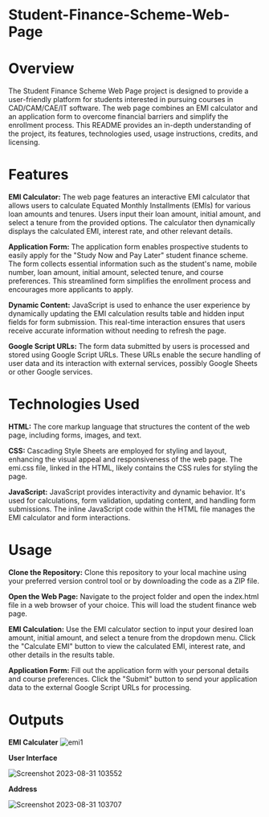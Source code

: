 # Student-Finance-Scheme-Web-Page
# Overview
The Student Finance Scheme Web Page project is designed to provide a user-friendly platform for students interested in pursuing courses in CAD/CAM/CAE/IT software. The web page combines an EMI calculator and an application form to overcome financial barriers and simplify the enrollment process. This README provides an in-depth understanding of the project, its features, technologies used, usage instructions, credits, and licensing.

# Features
**EMI Calculator:** The web page features an interactive EMI calculator that allows users to calculate Equated Monthly Installments (EMIs) for various loan amounts and tenures. Users input their loan amount, initial amount, and select a tenure from the provided options. The calculator then dynamically displays the calculated EMI, interest rate, and other relevant details.

**Application Form:** The application form enables prospective students to easily apply for the "Study Now and Pay Later" student finance scheme. The form collects essential information such as the student's name, mobile number, loan amount, initial amount, selected tenure, and course preferences. This streamlined form simplifies the enrollment process and encourages more applicants to apply.

**Dynamic Content:** JavaScript is used to enhance the user experience by dynamically updating the EMI calculation results table and hidden input fields for form submission. This real-time interaction ensures that users receive accurate information without needing to refresh the page.

**Google Script URLs:** The form data submitted by users is processed and stored using Google Script URLs. These URLs enable the secure handling of user data and its interaction with external services, possibly Google Sheets or other Google services.

# Technologies Used
**HTML:** The core markup language that structures the content of the web page, including forms, images, and text.

**CSS:** Cascading Style Sheets are employed for styling and layout, enhancing the visual appeal and responsiveness of the web page. The emi.css file, linked in the HTML, likely contains the CSS rules for styling the page.

**JavaScript:** JavaScript provides interactivity and dynamic behavior. It's used for calculations, form validation, updating content, and handling form submissions. The inline JavaScript code within the HTML file manages the EMI calculator and form interactions.

# Usage
**Clone the Repository:** Clone this repository to your local machine using your preferred version control tool or by downloading the code as a ZIP file.

**Open the Web Page:** Navigate to the project folder and open the index.html file in a web browser of your choice. This will load the student finance web page.

**EMI Calculation:** Use the EMI calculator section to input your desired loan amount, initial amount, and select a tenure from the dropdown menu. Click the "Calculate EMI" button to view the calculated EMI, interest rate, and other details in the results table.

**Application Form:** Fill out the application form with your personal details and course preferences. Click the "Submit" button to send your application data to the external Google Script URLs for processing.


# Outputs
**EMI Calculater**
![emi1](https://github.com/ningu93/Student-Finance-Scheme-Web-Page/assets/142236143/33b2b787-c70b-46b1-87ca-ae5b0f9d601d)

**User Interface**

![Screenshot 2023-08-31 103552](https://github.com/ningu93/Student-Finance-Scheme-Web-Page/assets/142236143/710d16ed-1783-40fe-8047-a7ca2cdcd29a)

**Address**

![Screenshot 2023-08-31 103707](https://github.com/ningu93/Student-Finance-Scheme-Web-Page/assets/142236143/02df0a1e-d05c-4693-be98-0d7f86863991)
